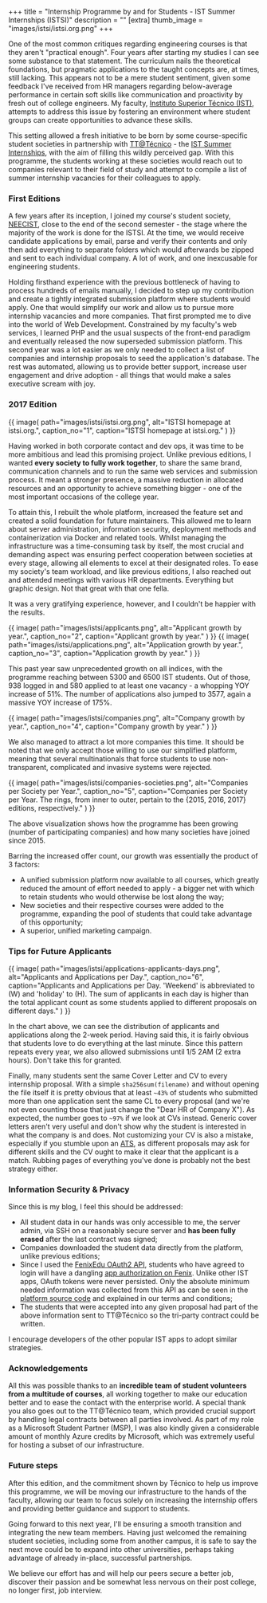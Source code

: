 +++
title = "Internship Programme by and for Students - IST Summer Internships (ISTSI)"
description = ""
[extra]
thumb_image = "images/istsi/istsi.org.png"
+++

One of the most common critiques regarding engineering courses is that they aren't "practical enough". Four years after starting my studies I can see some substance to that statement. The curriculum nails the theoretical foundations, but pragmatic applications to the taught concepts are, at times, still lacking. This appears not to be a mere student sentiment, given some feedback I've received from HR managers regarding below-average performance in certain soft skills like communication and proactivity by fresh out of college engineers. My faculty, [Instituto Superior Técnico (IST)](https://tecnico.ulisboa.pt), attempts to address this issue by fostering an environment where student groups can create opportunities to advance these skills.

This setting allowed a fresh initiative to be born by some course-specific student societies in partnership with [TT@Técnico](https://tt.tecnico.ulisboa.pt) - the [IST Summer Internships](https://web.archive.org/web/20170820010152/https://istsi.org/), with the aim of filling this wildly perceived gap. With this programme, the students working at these societies would reach out to companies relevant to their field of study and attempt to compile a list of summer internship vacancies for their colleagues to apply.

### First Editions

A few years after its inception, I joined my course's student society, [NEECIST](https://neecist.org), close to the end of the second semester - the stage where the majority of the work is done for the ISTSI. At the time, we would receive candidate applications by email, parse and verify their contents and only then add everything to separate folders which would afterwards be zipped and sent to each individual company. A lot of work, and one inexcusable for engineering students.

Holding firsthand experience with the previous bottleneck of having to process hundreds of emails manually, I decided to step up my contribution and create a tightly integrated submission platform where students would apply. One that would simplify our work and allow us to pursue more internship vacancies and more companies. That first prompted me to dive into the world of Web Development. Constrained by my faculty's web services, I learned PHP and the usual suspects of the front-end paradigm and eventually released the now superseded submission platform. This second year was a lot easier as we only needed to collect a list of companies and internship proposals to seed the application's database. The rest was automated, allowing us to provide better support, increase user engagement and drive adoption - all things that would make a sales executive scream with joy.

### 2017 Edition

{{ image(
    path="images/istsi/istsi.org.png",
    alt="ISTSI homepage at istsi.org.",
    caption_no="1",
    caption="ISTSI homepage at istsi.org."
) }}

Having worked in both corporate contact and dev ops, it was time to be more ambitious and lead this promising project. Unlike previous editions, I wanted **every society to fully work together**, to share the same brand, communication channels and to run the same web services and submission process. It meant a stronger presence, a massive reduction in allocated resources and an opportunity to achieve something bigger - one of the most important occasions of the college year.

To attain this, I rebuilt the whole platform, increased the feature set and created a solid foundation for future maintainers. This allowed me to learn about server administration, information security, deployment methods and containerization via Docker and related tools. Whilst managing the infrastructure was a time-consuming task by itself, the most crucial and demanding aspect was ensuring perfect cooperation between societies at every stage, allowing all elements to excel at their designated roles. To ease my society's team workload, and like previous editions, I also reached out and attended meetings with various HR departments. Everything but graphic design. Not that great with that one fella.

It was a very gratifying experience, however, and I couldn't be happier with the results.

{{ image(
    path="images/istsi/applicants.png",
    alt="Applicant growth by year.",
    caption_no="2",
    caption="Applicant growth by year."
) }}
{{ image(
    path="images/istsi/applications.png",
    alt="Application growth by year.",
    caption_no="3",
    caption="Application growth by year."
) }}

This past year saw unprecedented growth on all indices, with the programme reaching between 5300 and 6500 IST students. Out of those, 938 logged in and 580 applied to at least one vacancy - a whopping YOY increase of 51%. The number of applications also jumped to 3577, again a massive YOY increase of 175%.

{{ image(
    path="images/istsi/companies.png",
    alt="Company growth by year.",
    caption_no="4",
    caption="Company growth by year."
) }}

We also managed to attract a lot more companies this time. It should be noted that we only accept those willing to use our simplified platform, meaning that several multinationals that force students to use non-transparent, complicated and invasive systems were rejected.

{{ image(
    path="images/istsi/companies-societies.png",
    alt="Companies per Society per Year.",
    caption_no="5",
    caption="Companies per Society per Year. The rings, from inner to outer, pertain to the {2015, 2016, 2017} editions, respectively."
) }}

The above visualization shows how the programme has been growing (number of participating companies) and how many societies have joined since 2015.

Barring the increased offer count, our growth was essentially the product of 3 factors:

* A unified submission platform now available to all courses, which greatly reduced the amount of effort needed to apply - a bigger net with which to retain students who would otherwise be lost along the way;
* New societies and their respective courses were added to the programme, expanding the pool of students that could take advantage of this opportunity;
* A superior, unified marketing campaign.

### Tips for Future Applicants

{{ image(
    path="images/istsi/applications-applicants-days.png",
    alt="Applicants and Applications per Day.",
    caption_no="6",
    caption="Applicants and Applications per Day. 'Weekend' is abbreviated to (W) and 'holiday' to (H). The sum of applicants in each day is higher than the total applicant count as some students applied to different proposals on different days."
) }}

In the chart above, we can see the distribution of applicants and applications along the 2-week period. Having said this, it is fairly obvious that students love to do everything at the last minute. Since this pattern repeats every year, we also allowed submissions until 1/5 2AM (2 extra hours). Don't take this for granted.

Finally, many students sent the same Cover Letter and CV to every internship proposal. With a simple `sha256sum(filename)` and without opening the file itself it is pretty obvious that at least `~43%` of students who submitted more than one application sent the same CL to every proposal (and we're not even counting those that just change the "Dear HR of Company X"). As expected, the number goes to `~97%` if we look at CVs instead. Generic cover letters aren't very useful and don't show why the student is interested in what the company is and does. Not customizing your CV is also a mistake, especially if you stumble upon an [ATS](https://en.wikipedia.org/wiki/Applicant_tracking_system), as different proposals may ask for different skills and the CV ought to make it clear that the applicant is a match. Rubbing pages of everything you've done is probably not the best strategy either.

### Information Security & Privacy

Since this is my blog, I feel this should be addressed:

* All student data in our hands was only accessible to me, the server admin, via SSH on a reasonably secure server and **has been fully erased** after the last contract was signed;
* Companies downloaded the student data directly from the platform, unlike previous editions;
* Since I used the [FenixEdu OAuth2 API](https://fenixedu.org/dev), students who have agreed to login will have a dangling [app authorization on Fenix](https://fenix.tecnico.ulisboa.pt/personal/external-applications/#/authorizations). Unlike other IST apps, OAuth tokens were never persisted. Only the absolute minimum needed information was collected from this API as can be seen in the [platform source code](https://github.com/migueldemoura/istsi/blob/master/app/src/ISTSI/Controllers/Auth/Fenix.php#L42-L50) and explained in our terms and conditions;
* The students that were accepted into any given proposal had part of the above information sent to TT@Técnico so the tri-party contract could be written.

I encourage developers of the other popular IST apps to adopt similar strategies.

### Acknowledgements

All this was possible thanks to an **incredible team of student volunteers from a multitude of courses**, all working together to make our education better and to ease the contact with the enterprise world. A special thank you also goes out to the TT@Técnico team, which provided crucial support by handling legal contracts between all parties involved. As part of my role as a Microsoft Student Partner (MSP), I was also kindly given a considerable amount of monthly Azure credits by Microsoft, which was extremely useful for hosting a subset of our infrastructure.

### Future steps

After this edition, and the commitment shown by Técnico to help us improve this programme, we will be moving our infrastructure to the hands of the faculty, allowing our team to focus solely on increasing the internship offers and providing better guidance and support to students.

Going forward to this next year, I'll be ensuring a smooth transition and integrating the new team members. Having just welcomed the remaining student societies, including some from another campus, it is safe to say the next move could be to expand into other universities, perhaps taking advantage of already in-place, successful partnerships.

We believe our effort has and will help our peers secure a better job, discover their passion and be somewhat less nervous on their post college, no longer first, job interview.
